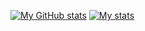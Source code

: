 
[![My GitHub stats](https://github-readme-stats.vercel.app/api?username=spaceh3ad)](https://github.com/spaceh3ad/github-readme-stats&theme=tokyonight)
[![My stats](https://github-readme-stats.vercel.app/api?username=spaceh3ad&show_icons=true&theme=tokyonight)](#)

